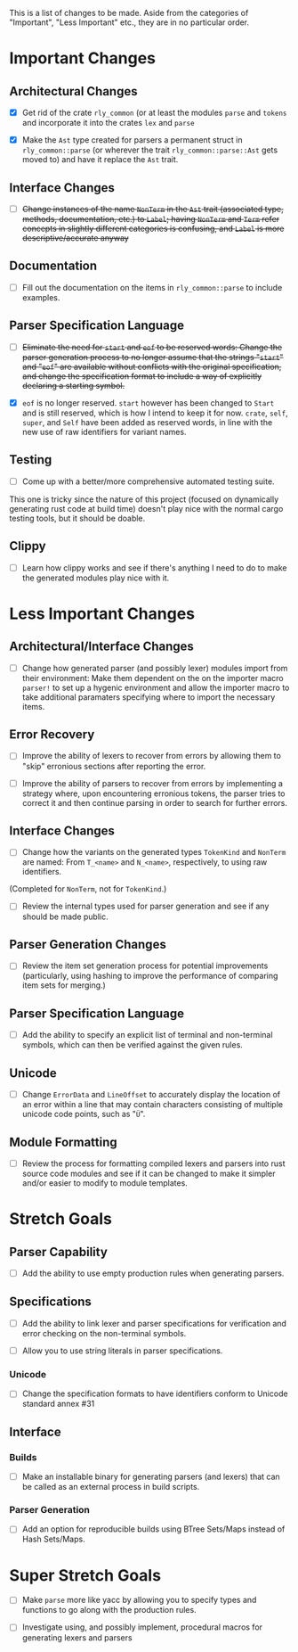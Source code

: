 This is a list of changes to be made. Aside from the categories of "Important", "Less
Important" etc., they are in no particular order.

# Important Changes

## Architectural Changes

- [x] Get rid of the crate `rly_common` (or at least the modules `parse` and `tokens`
and incorporate it into the crates `lex` and `parse`

- [x] Make the `Ast` type created for parsers a permanent struct in
`rly_common::parse` (or wherever the trait `rly_common::parse::Ast` gets moved to) and
have it replace the `Ast` trait.

## Interface Changes

- [ ] ~~Change instances of the name `NonTerm` in the `Ast` trait (associated type,
methods, documentation, etc.) to `Label`; having `NonTerm` and `Term` refer concepts
in slightly different categories is confusing, and `Label` is more
descriptive/accurate anyway~~

## Documentation

- [ ] Fill out the documentation on the items in `rly_common::parse` to include
examples.

## Parser Specification Language

- [ ] ~~Eliminate the need for `start` and `eof` to be reserved words: Change the parser
generation process to no longer assume that the strings "`start`" and "`eof`" are
available without conflicts with the original specification, and change the specification
format to include a way of explicitly declaring a starting symbol.~~

- [x] `eof` is no longer reserved. `start` however has been changed to `Start` and is
still reserved, which is how I intend to keep it for now. `crate`, `self`, `super`, and
`Self` have been added as reserved words, in line with the new use of raw identifiers for
variant names.

## Testing

- [ ] Come up with a better/more comprehensive automated testing suite.

This one is tricky since the nature of this project (focused on dynamically generating
rust code at build time) doesn't play nice with the normal cargo testing tools, but it
should be doable.

## Clippy

- [ ] Learn how clippy works and see if there's anything I need to do to make the
generated modules play nice with it.

# Less Important Changes

## Architectural/Interface Changes

- [ ] Change how generated parser (and possibly lexer) modules import from their
environment: Make them dependent on the on the importer macro `parser!` to set up a
hygenic environment and allow the importer macro to take additional paramaters
specifying where to import the necessary items.

## Error Recovery

- [ ] Improve the ability of lexers to recover from errors by allowing them to "skip"
erronious sections after reporting the error.

- [ ] Improve the ability of parsers to recover from errors by implementing a strategy
where, upon encountering erronious tokens, the parser tries to correct it and then
continue parsing in order to search for further errors.

## Interface Changes

- [ ] Change how the variants on the generated types `TokenKind` and `NonTerm` are
named: From `T_<name>` and `N_<name>`, respectively, to using raw identifiers.

(Completed for `NonTerm`, not for `TokenKind`.)

- [ ] Review the internal types used for parser generation and see if any should be
made public.

## Parser Generation Changes

- [ ] Review the item set generation process for potential improvements (particularly,
using hashing to improve the performance of comparing item sets for merging.)

## Parser Specification Language

- [ ] Add the ability to specify an explicit list of terminal and non-terminal
symbols, which can then be verified against the given rules.

## Unicode

- [ ] Change `ErrorData` and `LineOffset` to accurately display the location of an
error within a line that may contain characters consisting of multiple unicode code
points, such as "`Ü`".

## Module Formatting

- [ ] Review the process for formatting compiled lexers and parsers into rust source code
modules and see if it can be changed to make it simpler and/or easier to modify to module
templates.

# Stretch Goals

## Parser Capability

- [ ] Add the ability to use empty production rules when generating parsers.

## Specifications

- [ ] Add the ability to link lexer and parser specifications for verification and
error checking on the non-terminal symbols.

- [ ] Allow you to use string literals in parser specifications.

### Unicode

- [ ] Change the specification formats to have identifiers conform to Unicode standard
annex #31

## Interface

### Builds

- [ ] Make an installable binary for generating parsers (and lexers) that can be called as
an external process in build scripts.

### Parser Generation

- [ ] Add an option for reproducible builds using BTree Sets/Maps instead of Hash
Sets/Maps.

# Super Stretch Goals

- [ ] Make `parse` more like yacc by allowing you to specify types and functions to go
along with the production rules.

- [ ] Investigate using, and possibly implement, procedural macros for generating lexers
and parsers
